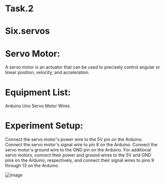 # Task.2
# Six.servos

# Servo Motor:
A servo motor is an actuator that can be used to precisely control angular or linear position, velocity, and acceleration.

# Equipment List:
Arduino Uno
Servo Motor
Wires
# Experiment Setup:
Connect the servo motor's power wire to the 5V pin on the Arduino.
Connect the servo motor's signal wire to pin 8 on the Arduino.
Connect the servo motor's ground wire to the GND pin on the Arduino.
For additional servo motors, connect their power and ground wires to the 5V and GND pins on the Arduino, respectively, and connect their signal wires to pins 9 through 13 on the Arduino.

![image](https://github.com/user-attachments/assets/f2344991-986b-4de5-b769-05b812aa1be9)
